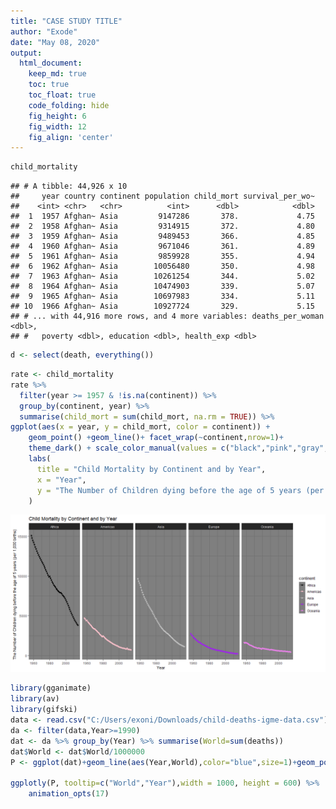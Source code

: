 ```yaml
---
title: "CASE STUDY TITLE"
author: "Exode"
date: "May 08, 2020"
output:
  html_document:  
    keep_md: true
    toc: true
    toc_float: true
    code_folding: hide
    fig_height: 6
    fig_width: 12
    fig_align: 'center'
---
```






```r
child_mortality
```

```
## # A tibble: 44,926 x 10
##     year country continent population child_mort survival_per_wo~
##    <int> <chr>   <chr>          <int>      <dbl>            <dbl>
##  1  1957 Afghan~ Asia         9147286       378.             4.75
##  2  1958 Afghan~ Asia         9314915       372.             4.80
##  3  1959 Afghan~ Asia         9489453       366.             4.85
##  4  1960 Afghan~ Asia         9671046       361.             4.89
##  5  1961 Afghan~ Asia         9859928       355.             4.94
##  6  1962 Afghan~ Asia        10056480       350.             4.98
##  7  1963 Afghan~ Asia        10261254       344.             5.02
##  8  1964 Afghan~ Asia        10474903       339.             5.07
##  9  1965 Afghan~ Asia        10697983       334.             5.11
## 10  1966 Afghan~ Asia        10927724       329.             5.15
## # ... with 44,916 more rows, and 4 more variables: deaths_per_woman <dbl>,
## #   poverty <dbl>, education <dbl>, health_exp <dbl>
```




```r
d <- select(death, everything())
```



```r
rate <- child_mortality
rate %>% 
  filter(year >= 1957 & !is.na(continent)) %>%
  group_by(continent, year) %>% 
  summarise(child_mort = sum(child_mort, na.rm = TRUE)) %>% 
ggplot(aes(x = year, y = child_mort, color = continent)) +
    geom_point() +geom_line()+ facet_wrap(~continent,nrow=1)+
    theme_dark() + scale_color_manual(values = c("black","pink","gray","purple","violet"))+
    labs(
      title = "Child Mortality by Continent and by Year",
      x = "Year",
      y = "The Number of Children dying before the age of 5 years (per 1,000 births)"
    )
```

![](Task-5_files/figure-html/unnamed-chunk-6-1.png)<!-- -->








```r
library(gganimate)
library(av)
library(gifski)
data <- read.csv("C:/Users/exoni/Downloads/child-deaths-igme-data.csv")
da <- filter(data,Year>=1990)
dat <- da %>% group_by(Year) %>% summarise(World=sum(deaths))
dat$World <- dat$World/1000000
P <- ggplot(dat)+geom_line(aes(Year,World),color="blue",size=1)+geom_point(aes(Year,World),color="blue",size=3)+labs(y= "Number of Deaths in the World(in millions)",title="Number of Child Death, 1990-2017. \n Number of Deaths of children under 5 years old.")+theme_bw()

ggplotly(P, tooltip=c("World","Year"),width = 1000, height = 600) %>%
    animation_opts(17)
```

<!--html_preserve--><div id="htmlwidget-de373ba9006ddabb44e2" style="width:1000px;height:600px;" class="plotly html-widget"></div>
<script type="application/json" data-for="htmlwidget-de373ba9006ddabb44e2">{"x":{"data":[{"x":[1990,1991,1992,1993,1994,1995,1996,1997,1998,1999,2000,2001,2002,2003,2004,2005,2006,2007,2008,2009,2010,2011,2012,2013,2014,2015,2016,2017],"y":[144.579179,142.077917,139.342589,136.511349,133.978804,130.779112,127.576569,124.672435,121.729974,118.411949,115.08265,111.663905,108.205541,104.762304,101.734388,98.056394,94.845084,91.681826,88.875829,85.50065,83.085935,79.656789,76.849979,74.206219,71.73867,69.346916,67.144356,65.044647],"text":["Year: 1990<br />World: 144.57918","Year: 1991<br />World: 142.07792","Year: 1992<br />World: 139.34259","Year: 1993<br />World: 136.51135","Year: 1994<br />World: 133.97880","Year: 1995<br />World: 130.77911","Year: 1996<br />World: 127.57657","Year: 1997<br />World: 124.67243","Year: 1998<br />World: 121.72997","Year: 1999<br />World: 118.41195","Year: 2000<br />World: 115.08265","Year: 2001<br />World: 111.66390","Year: 2002<br />World: 108.20554","Year: 2003<br />World: 104.76230","Year: 2004<br />World: 101.73439","Year: 2005<br />World:  98.05639","Year: 2006<br />World:  94.84508","Year: 2007<br />World:  91.68183","Year: 2008<br />World:  88.87583","Year: 2009<br />World:  85.50065","Year: 2010<br />World:  83.08594","Year: 2011<br />World:  79.65679","Year: 2012<br />World:  76.84998","Year: 2013<br />World:  74.20622","Year: 2014<br />World:  71.73867","Year: 2015<br />World:  69.34692","Year: 2016<br />World:  67.14436","Year: 2017<br />World:  65.04465"],"type":"scatter","mode":"lines+markers","line":{"width":3.77952755905512,"color":"rgba(0,0,255,1)","dash":"solid"},"hoveron":"points","showlegend":false,"xaxis":"x","yaxis":"y","hoverinfo":"text","marker":{"autocolorscale":false,"color":"rgba(0,0,255,1)","opacity":1,"size":11.3385826771654,"symbol":"circle","line":{"width":1.88976377952756,"color":"rgba(0,0,255,1)"}},"frame":null}],"layout":{"margin":{"t":45.7108066971081,"r":7.30593607305936,"b":42.130898021309,"l":43.1050228310502},"plot_bgcolor":"rgba(255,255,255,1)","paper_bgcolor":"rgba(255,255,255,1)","font":{"color":"rgba(0,0,0,1)","family":"","size":14.6118721461187},"title":{"text":"Number of Child Death, 1990-2017. <br /> Number of Deaths of children under 5 years old.","font":{"color":"rgba(0,0,0,1)","family":"","size":17.5342465753425},"x":0,"xref":"paper"},"xaxis":{"domain":[0,1],"automargin":true,"type":"linear","autorange":false,"range":[1988.65,2018.35],"tickmode":"array","ticktext":["1990","2000","2010"],"tickvals":[1990,2000,2010],"categoryorder":"array","categoryarray":["1990","2000","2010"],"nticks":null,"ticks":"outside","tickcolor":"rgba(51,51,51,1)","ticklen":3.65296803652968,"tickwidth":0.66417600664176,"showticklabels":true,"tickfont":{"color":"rgba(77,77,77,1)","family":"","size":11.689497716895},"tickangle":-0,"showline":false,"linecolor":null,"linewidth":0,"showgrid":true,"gridcolor":"rgba(235,235,235,1)","gridwidth":0.66417600664176,"zeroline":false,"anchor":"y","title":{"text":"Year","font":{"color":"rgba(0,0,0,1)","family":"","size":14.6118721461187}},"hoverformat":".2f"},"yaxis":{"domain":[0,1],"automargin":true,"type":"linear","autorange":false,"range":[61.0679204,148.5559056],"tickmode":"array","ticktext":["80","100","120","140"],"tickvals":[80,100,120,140],"categoryorder":"array","categoryarray":["80","100","120","140"],"nticks":null,"ticks":"outside","tickcolor":"rgba(51,51,51,1)","ticklen":3.65296803652968,"tickwidth":0.66417600664176,"showticklabels":true,"tickfont":{"color":"rgba(77,77,77,1)","family":"","size":11.689497716895},"tickangle":-0,"showline":false,"linecolor":null,"linewidth":0,"showgrid":true,"gridcolor":"rgba(235,235,235,1)","gridwidth":0.66417600664176,"zeroline":false,"anchor":"x","title":{"text":"Number of Deaths in the World(in millions)","font":{"color":"rgba(0,0,0,1)","family":"","size":14.6118721461187}},"hoverformat":".2f"},"shapes":[{"type":"rect","fillcolor":"transparent","line":{"color":"rgba(51,51,51,1)","width":0.66417600664176,"linetype":"solid"},"yref":"paper","xref":"paper","x0":0,"x1":1,"y0":0,"y1":1}],"showlegend":false,"legend":{"bgcolor":"rgba(255,255,255,1)","bordercolor":"transparent","borderwidth":1.88976377952756,"font":{"color":"rgba(0,0,0,1)","family":"","size":11.689497716895}},"hovermode":"closest","width":1000,"height":600,"barmode":"relative"},"config":{"doubleClick":"reset","showSendToCloud":false},"source":"A","attrs":{"550079aaab3":{"x":{},"y":{},"type":"scatter"},"550079de4d2d":{"x":{},"y":{}}},"cur_data":"550079aaab3","visdat":{"550079aaab3":["function (y) ","x"],"550079de4d2d":["function (y) ","x"]},"highlight":{"on":"plotly_click","persistent":false,"dynamic":false,"selectize":false,"opacityDim":0.2,"selected":{"opacity":1},"debounce":0},"shinyEvents":["plotly_hover","plotly_click","plotly_selected","plotly_relayout","plotly_brushed","plotly_brushing","plotly_clickannotation","plotly_doubleclick","plotly_deselect","plotly_afterplot","plotly_sunburstclick"],"base_url":"https://plot.ly"},"evals":[],"jsHooks":[]}</script><!--/html_preserve-->




